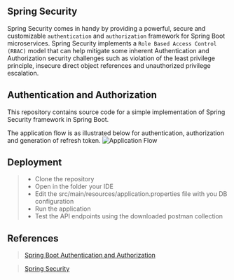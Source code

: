 ## Spring Security
Spring Security comes in handy by providing a powerful, secure and customizable `authentication` and `authorization` framework for Spring Boot microservices. Spring Security implements a `Role Based Access Control (RBAC)` model that can help mitigate some inherent Authentication and Authorization security challenges such as violation of the least privilege principle, insecure direct object references and unauthorized privilege escalation.
## Authentication and Authorization
This repository contains source code for a simple implementation of Spring Security framework in Spring Boot.

The application flow is as illustrated below for authentication, authorization and generation of refresh token.
![Application Flow](https://bmacharia.com/wp-content/uploads/2022/05/combined_flow.png)
## Deployment
> - Clone the repository
> - Open in the folder your IDE
> - Edit the src/main/resources/application.properties file with you DB configuration
> - Run the application
> - Test the API endpoints using the downloaded postman collection
## References
> [Spring Boot Authentication and Authorization](https://bmacharia.com/2022/05/17/spring-boot-authentication-and-authorization/)

>  [Spring Security](https://spring.io/projects/spring-security)
